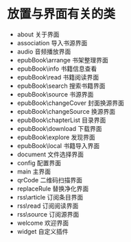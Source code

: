 # 放置与界面有关的类

* about 关于界面
* association 导入书源界面
* audio 音频播放界面
* epubBook\arrange 书架整理界面
* epubBook\info 书籍信息查看
* epubBook\read 书籍阅读界面
* epubBook\search 搜索书籍界面
* epubBook\source 书源界面
* epubBook\changeCover 封面换源界面
* epubBook\changeSource 换源界面
* epubBook\chapterList 目录界面
* epubBook\download 下载界面
* epubBook\explore 发现界面
* epubBook\local 书籍导入界面
* document 文件选择界面
* config 配置界面
* main 主界面
* qrCode 二维码扫描界面
* replaceRule 替换净化界面
* rss\article 订阅条目界面
* rss\read 订阅阅读界面
* rss\source 订阅源界面
* welcome 欢迎界面
* widget 自定义插件